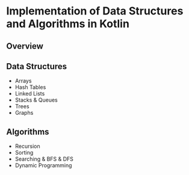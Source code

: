 # Implementation of Data Structures and Algorithms in Kotlin
## Overview

## Data Structures
* Arrays
* Hash Tables
* Linked Lists
* Stacks & Queues
* Trees
* Graphs

## Algorithms
* Recursion
* Sorting
* Searching & BFS & DFS
* Dynamic Programming
